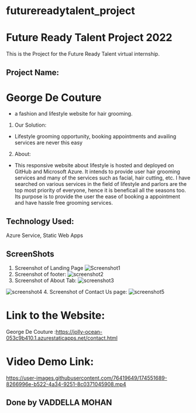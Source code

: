 # futurereadytalent_project
# Future Ready Talent Project 2022
This is the Project for the Future Ready Talent virtual internship.

## Project Name: 
# George De Couture
- a fashion and lifestyle website for hair grooming.
1. Our Solution:
* Lifestyle grooming opportunity, booking appointments and availing services are never this easy

2. About:
* This responsive website about lifestyle is hosted and deployed on GitHub and Microsoft Azure.
It intends to provide user hair grooming services and many of the services such as facial, hair cutting, etc.
I have searched on various services in the field of lifestyle and parlors are the top most priority of everyone, hence it is beneficail all the seasons too.
Its purpose is to provide the user the ease of booking a appointment and have hassle free grooming services.

## Technology Used:
Azure Service, Static Web Apps

## ScreenShots
1. Screenshot of Landing Page
![Screenshot1](https://user-images.githubusercontent.com/76419649/174546361-16566355-4737-4635-96a1-3e851e49fddb.jpg)
2. Screenshot of footer:
![screenshot2](https://user-images.githubusercontent.com/76419649/174546387-3e4493a0-ca71-4590-a578-b0f131b798ed.jpg)
3. Screenshot of About Tab:
![screenshot3](https://user-images.githubusercontent.com/76419649/174546567-14fcf472-aae0-4ad4-938a-d7d09a937c81.jpg)

![screenshot4](https://user-images.githubusercontent.com/76419649/174546578-86d1dcd9-2932-4b78-92db-f8d258738efa.jpg)
4. Screenshot of Contact Us page:
![screenshot5](https://user-images.githubusercontent.com/76419649/174546596-90eb9b90-f675-4c03-b94f-c1f5ca05c443.jpg)


# Link to the  Website:
George De Couture :https://jolly-ocean-053c9b410.1.azurestaticapps.net/contact.html

# Video Demo Link:
https://user-images.githubusercontent.com/76419649/174551689-8266996e-b522-4a34-9251-8c0371045908.mp4

## Done by VADDELLA MOHAN








